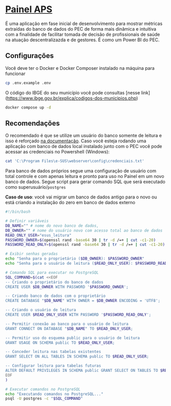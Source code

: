 # [Painel APS](https://saps-ms.github.io/Manual-eSUS_APS/docs/Painel)

É uma aplicação em fase inicial de desenvolvimento para mostrar métricas extraídas do banco de dados do PEC de forma mais dinâmica e intuitiva com a finalidade de facilitar tomada de decisão de profissionais de saúde na atuação descentralizazda e de gestores. É como um Power BI do PEC.

## Configurações

Você deve ter o Docker e Docker Composer instalado na máquina para funcionar

```sh
cp .env.example .env
```

O código do IBGE do seu município você pode consultas [nesse link]
(https://www.ibge.gov.br/explica/codigos-dos-municipios.php)

```sh
docker compose up -d
```


## Recomendações

O recomendado é que se utilize um usuário do banco somente de leitura e isso é reforçado [na documentação](https://saps-ms.github.io/Manual-eSUS_APS/docs/Painel/manual_instalacao/). Caso você esteja rodando uma aplicação com banco de dados local instalado junto com o PEC você pode acessar as credenciais no Powershell (Windows):

```powershell
cat 'C:\Program Files\e-SUS\webserver\config\credenciais.txt'
```

Para banco de dados próprios segue uma configuração de usuário com total controle e com apenas leitura e pronto para uso no Painel em um novo banco de dados. Segue script para gerar comando SQL que será executado como superusuário/`postgres`

**Caso de uso**: você vai migrar um banco de dados antigo para o novo ou está criando a instalação do zero em banco de dados externo

```sh
#!/bin/bash

# Definir variáveis
DB_NAME="" # nome do novo banco de dados, 
DB_OWNER="" # nome do usuário novo com acesso total ao banco de dados
READ_ONLY_USER="esus_leitura"
PASSWORD_OWNER=$(openssl rand -base64 30 | tr -d /=+ | cut -c1-20)
PASSWORD_READ_ONLY=$(openssl rand -base64 30 | tr -d /=+ | cut -c1-20)

# Exibir senhas geradas
echo "Senha para o proprietário ($DB_OWNER): $PASSWORD_OWNER"
echo "Senha para o usuário de leitura ($READ_ONLY_USER): $PASSWORD_READ_ONLY"

# Comando SQL para executar no PostgreSQL
SQL_COMMAND=$(cat <<EOF
-- Criando o proprietário do banco de dados
CREATE USER $DB_OWNER WITH PASSWORD '$PASSWORD_OWNER';

-- Criando banco de dados com o proprietário
CREATE DATABASE "$DB_NAME" WITH OWNER = $DB_OWNER ENCODING = 'UTF8';

-- Criando o usuário de leitura
CREATE USER $READ_ONLY_USER WITH PASSWORD '$PASSWORD_READ_ONLY';

-- Permitir conexão ao banco para o usuário de leitura
GRANT CONNECT ON DATABASE "$DB_NAME" TO $READ_ONLY_USER;

-- Permitir uso do esquema public para o usuário de leitura
GRANT USAGE ON SCHEMA public TO $READ_ONLY_USER;

-- Conceder leitura nas tabelas existentes
GRANT SELECT ON ALL TABLES IN SCHEMA public TO $READ_ONLY_USER;

-- Configurar leitura para tabelas futuras
ALTER DEFAULT PRIVILEGES IN SCHEMA public GRANT SELECT ON TABLES TO $READ_ONLY_USER;
EOF
)

# Executar comandos no PostgreSQL
echo "Executando comandos no PostgreSQL..."
psql -U postgres -c "$SQL_COMMAND"
```
